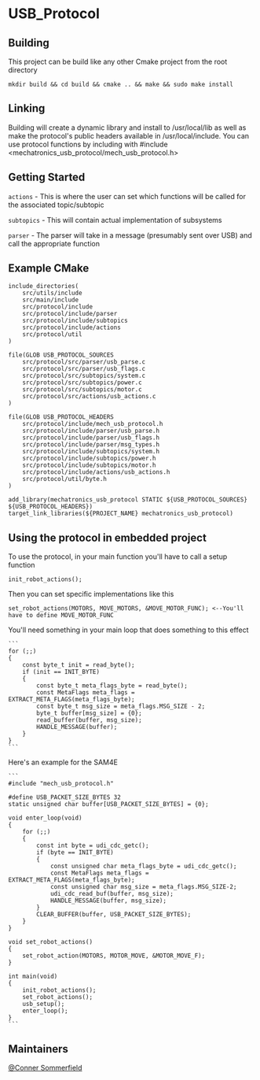 # USB_Protocol

## Building

This project can be build like any other Cmake project from the root directory

    mkdir build && cd build && cmake .. && make && sudo make install

## Linking

Building will create a dynamic library and install to /usr/local/lib as well as make the protocol's public headers available in /usr/local/include. You can use protocol functions by including with #include <mechatronics_usb_protocol/mech_usb_protocol.h>

## Getting Started

`actions` - This is where the user can set which functions will be called for the associated topic/subtopic

`subtopics` - This will contain actual implementation of subsystems 

`parser` - The parser will take in a message (presumably sent over USB) and call the appropriate function

## Example CMake

    include_directories(
        src/utils/include
        src/main/include
        src/protocol/include
        src/protocol/include/parser
        src/protocol/include/subtopics
        src/protocol/include/actions
        src/protocol/util
    )

    file(GLOB USB_PROTOCOL_SOURCES 
        src/protocol/src/parser/usb_parse.c
        src/protocol/src/parser/usb_flags.c
        src/protocol/src/subtopics/system.c
        src/protocol/src/subtopics/power.c
        src/protocol/src/subtopics/motor.c
        src/protocol/src/actions/usb_actions.c
    )

    file(GLOB USB_PROTOCOL_HEADERS 
        src/protocol/include/mech_usb_protocol.h
        src/protocol/include/parser/usb_parse.h
        src/protocol/include/parser/usb_flags.h
        src/protocol/include/parser/msg_types.h
        src/protocol/include/subtopics/system.h
        src/protocol/include/subtopics/power.h
        src/protocol/include/subtopics/motor.h
        src/protocol/include/actions/usb_actions.h
        src/protocol/util/byte.h
    )

    add_library(mechatronics_usb_protocol STATIC ${USB_PROTOCOL_SOURCES} ${USB_PROTOCOL_HEADERS})
    target_link_libraries(${PROJECT_NAME} mechatronics_usb_protocol)

## Using the protocol in embedded project

To use the protocol, in your main function you'll have to call a setup function

    init_robot_actions();

Then you can set specific implementations like this

    set_robot_actions(MOTORS, MOVE_MOTORS, &MOVE_MOTOR_FUNC); <--You'll have to define MOVE_MOTOR_FUNC

You'll need something in your main loop that does something to this effect

    ```
    for (;;)
    {
        const byte_t init = read_byte();
        if (init == INIT_BYTE)
        {
            const byte_t meta_flags_byte = read_byte();
            const MetaFlags meta_flags = EXTRACT_META_FLAGS(meta_flags_byte);
            const byte_t msg_size = meta_flags.MSG_SIZE - 2;
            byte_t buffer[msg_size] = {0};
            read_buffer(buffer, msg_size);
            HANDLE_MESSAGE(buffer);
        }   
    }
    ```

Here's an example for the SAM4E

    ```
    #include "mech_usb_protocol.h"

    #define USB_PACKET_SIZE_BYTES 32
    static unsigned char buffer[USB_PACKET_SIZE_BYTES] = {0};

    void enter_loop(void)
    {
        for (;;)
        {
            const int byte = udi_cdc_getc();
            if (byte == INIT_BYTE)
            {
                const unsigned char meta_flags_byte = udi_cdc_getc();
                const MetaFlags meta_flags = EXTRACT_META_FLAGS(meta_flags_byte);
                const unsigned char msg_size = meta_flags.MSG_SIZE-2;
                udi_cdc_read_buf(buffer, msg_size);
                HANDLE_MESSAGE(buffer, msg_size);
            }   
            CLEAR_BUFFER(buffer, USB_PACKET_SIZE_BYTES);
        }
    }

    void set_robot_actions()
    {
        set_robot_action(MOTORS, MOTOR_MOVE, &MOTOR_MOVE_F);
    }

    int main(void) 
    {
        init_robot_actions();
        set_robot_actions();
        usb_setup();
        enter_loop();
    }
    ```


## Maintainers

[@Conner Sommerfield](https://github.com/Repo-Factory/)  